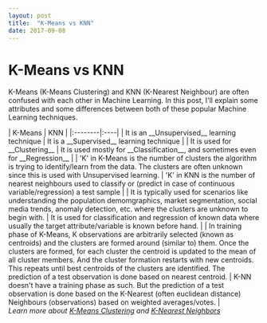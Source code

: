 ```yaml
---
layout: post
title:  "K-Means vs KNN"
date: 2017-09-08
---
```


# K-Means vs KNN

K-Means (K-Means Clustering) and KNN (K-Nearest Neighbour) are often confused with each other in Machine Learning. In this post, I'll explain some attributes and some differences between both of these popular Machine Learning techniques.

<span class="mtable">
| K-Means | KNN |
|:--------|:----|
| It is an __Unsupervised__ learning technique | It is a __Supervised__ learning technique |
| It is used for __Clustering__ | It is used mostly for __Classification__, and sometimes even for __Regression__ |
| 'K' in K-Means is the number of clusters the algorithm is trying to identify/learn from the data. The clusters are often unknown since this is used with Unsupervised learning. | 'K' in KNN is the number of nearest neighbours used to classify or (predict in case of continuous variable/regression) a test sample |
| It is typically used for scenarios like understanding the population demomgraphics, market segmentation, social media trends, anomaly detection, etc. where the clusters are unknown to begin with. | It is used for classification and regression of known data where usually the target attribute/variable is known before hand. |
| In training phase of K-Means, K observations are arbitrarily selected (known as centroids) and the clusters are formed around (similar to) them. Once the clusters are formed, for each cluster the centroid is updated to the mean of all cluster members. And the cluster formation restarts with new centroids. This repeats until best centroids of the clusters are identified. The prediction of a test observation is done based on nearest centroid. | K-NN doesn't have a training phase as such. But the prediction of a test observation is done based on the K-Nearest (often euclidean distance) Neighbours (observations) based on weighted averages/votes. |
</span>

<br />
<i>Learn more about <A href="https://en.wikipedia.org/wiki/K-means_clustering" target="_blank">K-Means Clustering</A> and <A href="https://en.wikipedia.org/wiki/K-nearest_neighbors_algorithm" target="_blank">K-Nearest Neighbors</A></i>

